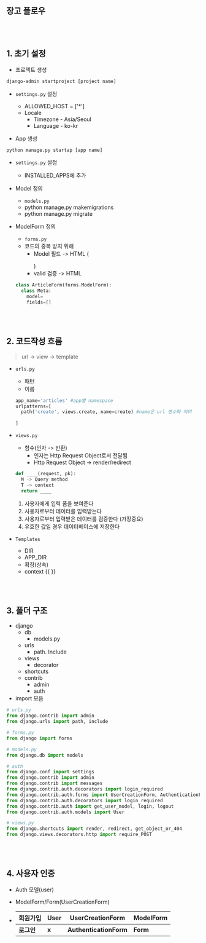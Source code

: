 ## 장고 플로우





<br>

<br>

## 1. 초기 설정

- 프로젝트 생성

```bash
django-admin startproject [project name]
```



- `settings.py` 설정
  - ALLOWED_HOST = ['*']
  - Locale
    - Timezone - Asia/Seoul
    - Language - ko-kr



- App 생성

```bash
python manage.py startap [app name]
```



- `settings.py` 설정
  - INSTALLED_APPS에 추가



- Model 정의

  - `models.py`
  - python manage.py makemigrations
  - python manage.py migrate

- ModelForm 정의

  - `forms.py`
  - 코드의 중복 방지 위해
    - Model 필드 -> HTML (<form></form>)
    - valid 검증 -> HTML

  ```python
  class ArticleForm(forms.ModelForm):
    class Meta:
      model=
      fields=[]
  ```

  



<br>

<br>

## 2. 코드작성 흐름

> url -> view -> template



- `urls.py`

  - 패턴
  - 이름

  ```python
  app_name='articles' #app별 namespace
  urlpatterns=[
    path('create', views.create, name=create) #name은 url 변수화 의미
    
  ]
  ```

  

- `views.py`

  - 함수(인자 -> 반환)
    - 인자는 Http Request Object로서 전달됨
    - Http Request Object -> render/redirect

  ```python
  def ____(request, pk):
    M -> Query method
    T -> context
    return ____
  ```

  1.  사용자에게 입력 폼을 보여준다
  2. 사용자로부터 데이터를 입력받는다
  3. 사용자로부터 입력받은 데이터를 검증한다 (가장중요)
  4. 유효한 값일 경우 데이터베이스에 저장한다

- `Templates`
  - DIR
  - APP_DIR
  - 확장(상속)
  - context {{ }}





<br>

<br>

## 3. 폴더 구조

- django
  - db
    - models.py
  - urls
    - path. Include
  - views
    - decorator
  - shortcuts
  - contrib
    - admin
    - auth
- import 모음

```python
# urls.py
from django.contrib import admin
from django.urls import path, include

# forms.py
from django import forms

# models.py
from django.db import models

# auth
from django.conf import settings
from django.contrib import admin
from django.contrib import messages
from django.contrib.auth.decorators import login_required
from django.contrib.auth.forms import UserCreationForm, AuthenticationForm
from django.contrib.auth.decorators import login_required
from django.contrib.auth import get_user_model, login, logout
from django.contrib.auth.models import User 

# views.py
from django.shortcuts import render, redirect, get_object_or_404
from django.views.decorators.http import require_POST


```







<br>

<br>

## 4. 사용자 인증

- Auth 모델(user)

- ModelForm/Form(UserCreationForm)

- | **회원가입** | **User** | **UserCreationForm**   | **ModelForm** |
  | ------------ | -------- | ---------------------- | ------------- |
  | **로그인**   | **x**    | **AuthenticationForm** | **Form**      |